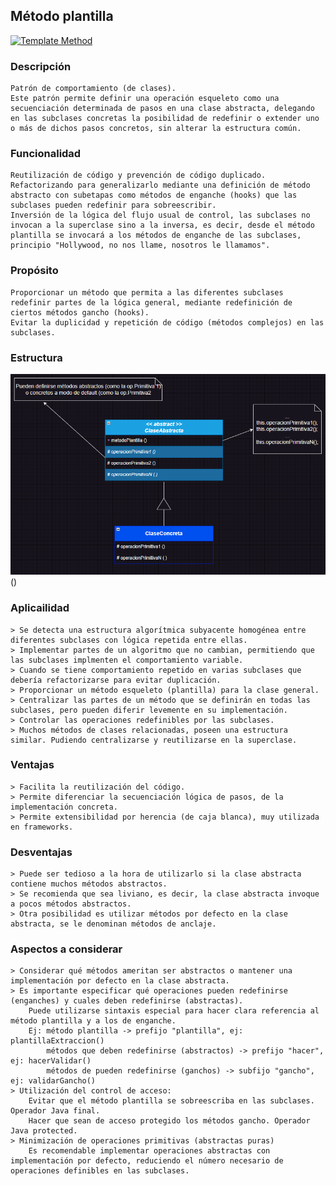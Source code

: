 ## Método plantilla
[![Template Method](https://img.shields.io/badge/Template_Method-Comportamiento_de_clase-1abc9c.svg)]()

### Descripción
	Patrón de comportamiento (de clases).
	Este patrón permite definir una operación esqueleto como una secuenciación determinada de pasos en una clase abstracta, delegando en las subclases concretas la posibilidad de redefinir o extender uno o más de dichos pasos concretos, sin alterar la estructura común.

### Funcionalidad
	Reutilización de código y prevención de código duplicado. Refactorizando para generalizarlo mediante una definición de método abstracto con subetapas como métodos de enganche (hooks) que las subclases pueden redefinir para sobreescribir.
	Inversión de la lógica del flujo usual de control, las subclases no invocan a la superclase sino a la inversa, es decir, desde el método plantilla se invocará a los métodos de enganche de las subclases, principio "Hollywood, no nos llame, nosotros le llamamos".

### Propósito
	Proporcionar un método que permita a las diferentes subclases redefinir partes de la lógica general, mediante redefinición de ciertos métodos gancho (hooks).
	Evitar la duplicidad y repetición de código (métodos complejos) en las subclases.

### Estructura
![Patrón Método Plantilla](./estructura.png "Template Method")()

### Aplicailidad
	> Se detecta una estructura algorítmica subyacente homogénea entre diferentes subclases con lógica repetida entre ellas.
	> Implementar partes de un algoritmo que no cambian, permitiendo que las subclases implmenten el comportamiento variable.
	> Cuando se tiene comportamiento repetido en varias subclases que debería refactorizarse para evitar duplicación.
	> Proporcionar un método esqueleto (plantilla) para la clase general.
	> Centralizar las partes de un método que se definirán en todas las subclases, pero pueden diferir levemente en su implementación.
	> Controlar las operaciones redefinibles por las subclases.
	> Muchos métodos de clases relacionadas, poseen una estructura similar. Pudiendo centralizarse y reutilizarse en la superclase.

### Ventajas
	> Facilita la reutilización del código.
	> Permite diferenciar la secuenciación lógica de pasos, de la implementación concreta.
	> Permite extensibilidad por herencia (de caja blanca), muy utilizada en frameworks.

### Desventajas
	> Puede ser tedioso a la hora de utilizarlo si la clase abstracta contiene muchos métodos abstractos.
	> Se recomienda que sea liviano, es decir, la clase abstracta invoque a pocos métodos abstractos.
	> Otra posibilidad es utilizar métodos por defecto en la clase abstracta, se le denominan métodos de anclaje.

### Aspectos a considerar
	> Considerar qué métodos ameritan ser abstractos o mantener una implementación por defecto en la clase abstracta.
	> Es importante especificar qué operaciones pueden redefinirse (enganches) y cuales deben redefinirse (abstractas).
		Puede utilizarse sintaxis especial para hacer clara referencia al método plantilla y a los de enganche.
		Ej: método plantilla -> prefijo "plantilla", ej: plantillaExtraccion()
			métodos que deben redefinirse (abstractos) -> prefijo "hacer", ej: hacerValidar()
			métodos de pueden redefinirse (ganchos) -> subfijo "gancho", ej: validarGancho()
	> Utilización del control de acceso:
		Evitar que el método plantilla se sobreescriba en las subclases. Operador Java final.
		Hacer que sean de acceso protegido los métodos gancho. Operador Java protected.
	> Minimización de operaciones primitivas (abstractas puras)
		Es recomendable implementar operaciones abstractas con implementación por defecto, reduciendo el número necesario de operaciones definibles en las subclases.